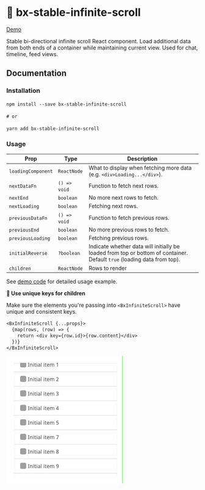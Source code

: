 # 📜 bx-stable-infinite-scroll

[Demo](https://cathykc.github.io/bx-stable-infinite-scroll/)

Stable bi-directional infinite scroll React component. Load additional data from both ends of a container while maintaining current view. Used for chat, timeline, feed views.

## Documentation

### Installation

```
npm install --save bx-stable-infinite-scroll

# or

yarn add bx-stable-infinite-scroll
```

### Usage

| Prop               | Type         | Description                                                                                                             |
| ------------------ | ------------ | ----------------------------------------------------------------------------------------------------------------------- |
| `loadingComponent` | `ReactNode`  | What to display when fetching more data (e.g. `<div>Loading...</div>`).                                                 |
| `nextDataFn`       | `() => void` | Function to fetch next rows.                                                                                            |
| `nextEnd`          | `boolean`    | No more next rows to fetch.                                                                                             |
| `nextLoading`      | `boolean`    | Fetching next rows.                                                                                                     |
| `previousDataFn`   | `() => void` | Function to fetch previous rows.                                                                                        |
| `previousEnd`      | `boolean`    | No more previous rows to fetch.                                                                                         |
| `previousLoading`  | `boolean`    | Fetching previous rows.                                                                                                 |
| `initialReverse`   | `?boolean`   | Indicate whether data will initially be loaded from top or bottom of container. Default `true` (loading data from top). |
| `children`         | `ReactNode`  | Rows to render                                                                                                          |

See [demo code](https://github.com/cathykc/bx-stable-infinite-scroll/blob/master/examples/src/App.tsx) for detailed usage example.

**🚨 Use unique keys for children**

Make sure the elements you're passing into `<BxInfiniteScroll>` have unique and consistent keys.

```
<BxInfiniteScroll {...props}>
  {map(rows, (row) => {
    return <div key={row.id}>{row.content}</div>
  })}
</BxInfiniteScroll>
```

![](recording.gif)
